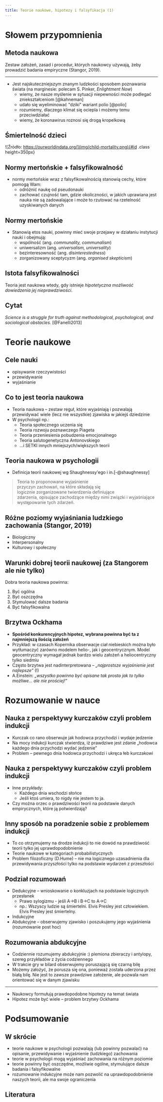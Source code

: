 ```yaml
---
title: Teorie naukowe, hipotezy i falsyfikacja (1)
---
```


# Słowem przypomnienia

## Metoda naukowa

Zestaw założeń, zasad i procedur, których naukowcy używają, żeby prowadzić badania empiryczne (Stangor, 2019).

-------------

- Jest najskuteczniejszym znanym ludzkości sposobem poznawania świata (na marginesie: polecam S. Pinker, *Enlightment Now*)
  + wiemy, że nasze myślenie w sytuacji niepewności może podlegać zniekształceniom [@kahneman]
  + udało się wyeliminować "dziki" wariant polio [@polio]
  + rozumiemy, dlaczego klimat się ociepla i możemy temu przeciwdziałać 
  + wiemy, że koronawirus roznosi się drogą kropelkową

## Śmiertelność dzieci

![Źródło: https://ourworldindata.org/](img/child-mortality.png){#id .class height=350px}

## Normy mertońskie + falsyfikowalność

- normy mertońskie wraz z falsyfikowalnością stanowią cechy, które pomogą Wam: 
  - odróżnić naukę od pseudonauki
  - zachować czujność tam, gdzie okoliczności, w jakich uprawiana jest nauka nie są zadowalające i może to rzutować na rzetelność uzyskiwanych danych

## Normy mertońskie

- Stanowią etos nauki, powinny mieć swoje przejawy w działaniu instytucji nauki i obejmują:
  - wspólność (ang. *communality, communalism*)
  - uniwersalizm (ang. *universalism, universality*)
  - bezinteresowność (ang. *disinterestedness*)
  - zorganizowany sceptycyzm (ang. *organised skepticism*)

## Istota falsyfikowalności

Teoria jest naukowa wtedy, gdy istnieje *hipotetyczna możliwość dowiedzenia jej nieprawdziwości*. 

## Cytat

*Science is a struggle for truth against methodological, psychological, and sociological obstacles.* [@Fanelli2013]

# Teorie naukowe

## Cele nauki

- opisywanie rzeczywistości
- przewidywanie
- wyjaśnianie

## Co to jest teoria naukowa

- Teoria naukowa – zestaw reguł, które wyjaśniają i pozwalają przewidywać wiele (lecz nie wszystkie) zjawiska w jakiejś dziedzinie
- W psychologii np.:
    - Teoria społecznego uczenia się
    - Teoria rozwoju poznawczego Piageta
    - Teoria przeniesienia pobudzenia emocjonalnego
    - Teoria salutogenetyczna Antonovskiego
    - …i SETKI innych mniejszych/większych teorii

## Teoria naukowa w psychologii

- Definicja teorii naukowej wg Shaughnessy'ego i in.[-@shaughnessy]

>Teoria to proponowane wyjaśnienie  
>przyczyn zachowań, na które składają się  
>logicznie zorganizowane twierdzenia definiujące  
>zdarzenia, opisujące zachodzące między nimi związki
>i wyjaśniające występowanie tych zdarzeń.

## Różne poziomy wyjaśniania ludzkiego zachowania (Stangor, 2019)

- Biologiczny
- Interpersonalny
- Kulturowy i społeczny

## Warunki dobrej teorii naukowej (za Stangorem ale nie tylko)

Dobra teoria naukowa powinna:

1. Być ogólna
2. Być oszczędna
3. Stymulować dalsze badania
4. Być falsyfikowalna

## Brzytwa Ockhama

- **Spośród konkurencyjnych hipotez, wybrana powinna być ta z najmniejszą ilością założeń**
- Przykład: w czasach Kopernika obserwacje ciał niebieskich można było wytłumaczyć zarówno modelem helio-, jak i geocentrycznym. Model geocentryczny wymagał jednak bardzo wielu założeń a heliocentryczny tylko siedmiu
- Często brzytwa jest nadinterpretowana – *„najprostsze wyjaśnienie jest najlepsze”* (!)
- A.Einstein: *„wszystko powinno być opisane tak prosto jak to tylko możliwe… ale nie prościej!”*

# Rozumowanie w nauce

## Nauka z perspektywy kurczaków czyli problem indukcji

- Kurczak co rano obserwuje jak hodowca przychodzi i wydaje jedzenie
- Na mocy indukcji kurczak stwierdza, iż prawdziwe jest zdanie „hodowca każdego dnia przychodzi wydać jedzenie”
- Problem – pewnego dnia hodowca przychodzi i ukręca łeb kurczakowi


## Nauka z perspektywy kurczaków czyli problem indukcji

- Inne przykłady:
    - Każdego dnia wschodzi słońce
    - Jeśli ktoś umiera, to nigdy nie jestem to ja.
- Czy można orzec o prawdziwości teorii na podstawie danych empirycznych, które ją potwierdzają?


## Inny sposób na poradzenie sobie z problemem indukcji

- To co otrzymujemy na drodze indukcji to nie dowód na prawdziwość teorii tylko jej uprawdopodobnienie
- Teorie naukowe w kategoriach probabilistycznych
- Problem filozoficzny (D.Hume) – nie ma logicznego uzasadnienia dla przewidywania przyszłości tylko na podstawie wydarzeń z przeszłości


## Podział rozumowań

- Dedukcyjne – wnioskowanie o konkluzjach na podstawie logicznych przesłanek
  - Prawo sylogizmu - jeśli A->B i  B->C to A->C
  - np.: Wszyscy ludzie są śmiertelni. Elvis Presley jest człowiekiem. Elvis Presley jest śmiertelny.
- Indukcyjne
- Abdukcyjne – obserwujemy zjawisko i poszukujemy jego wyjaśnienia (rozumowanie post hoc)
    
    
## Rozumowania abdukcyjne

- Codziennie rozumujemy abdukcyjnie :) plemiona zbieraczy i antylopy, szereg przykładów z życia codziennego
- W trakcie gry w bilard obserwujemy poruszającą się czarną bilę 
- Możemy założyć, że porusza się ona, ponieważ została uderzona przez białą bilę. Nie jest to zawsze prawdziwe założenie, ale pozwala nam orientować się w danym zjawisku

------- 

- Naukowcy formułują prawdopodobne hipotezy na temat świata 
- Hipotez może być wiele – problem brzytwy Ockhama

# Podsumowanie

## W skrócie

- teorie naukowe w psychologii pozwalają (lub powinny pozwalać) na opisanie, przewidywanie i wyjaśnienie (ludzkiego) zachowania
- teorie w psychologii mogą wyjaśniać zachowania na różnym poziomie
- teorie powinny być oszczędne, możliwie ogólne, stymulujące dalsze badania i falsyfikowalne
- rozumowanie indukcyjne może nam pozwolić na uprawdopodobnienie naszych teorii, ale ma swoje ograniczenia

## Literatura







